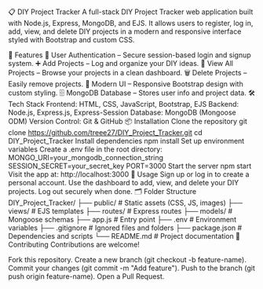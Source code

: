 ﻿📋 DIY Project Tracker
A full-stack DIY Project Tracker web application built with Node.js, Express, MongoDB, and EJS. It allows users to register, log in, add, view, and delete DIY projects in a modern and responsive interface styled with Bootstrap and custom CSS.

🚀 Features
🔑 User Authentication – Secure session-based login and signup system.
➕ Add Projects – Log and organize your DIY ideas.
📜 View All Projects – Browse your projects in a clean dashboard.
🗑 Delete Projects – Easily remove projects.
🎨 Modern UI – Responsive Bootstrap design with custom styling.
🗄 MongoDB Database – Stores user info and project data.
🛠 Tech Stack
Frontend: HTML, CSS, JavaScript, Bootstrap, EJS
Backend: Node.js, Express.js, Express-Session
Database: MongoDB (Mongoose ODM)
Version Control: Git & GitHub
📦 Installation
Clone the repository
git clone https://github.com/treee27/DIY_Project_Tracker.git
cd DIY_Project_Tracker
Install dependencies
npm install
Set up environment variables
Create a .env file in the root directory:
MONGO_URI=your_mongodb_connection_string
SESSION_SECRET=your_secret_key
PORT=3000
Start the server
npm start
Visit the app at:
http://localhost:3000
🧰 Usage
Sign up or log in to create a personal account.
Use the dashboard to add, view, and delete your DIY projects.
Log out securely when done.
🗂 Folder Structure
DIY_Project_Tracker/
├── public/           # Static assets (CSS, JS, images)
├── views/            # EJS templates
├── routes/           # Express routes
├── models/           # Mongoose schemas
├── app.js            # Entry point
├── .env              # Environment variables
├── .gitignore        # Ignored files and folders
├── package.json      # Dependencies and scripts
└── README.md         # Project documentation
🤝 Contributing
Contributions are welcome!

Fork this repository.
Create a new branch (git checkout -b feature-name).
Commit your changes (git commit -m "Add feature").
Push to the branch (git push origin feature-name).
Open a Pull Request.

